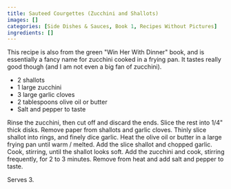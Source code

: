 ```yaml
---
title: Sauteed Courgettes (Zucchini and Shallots)
images: []
categories: [Side Dishes & Sauces, Book 1, Recipes Without Pictures]
ingredients: []
---
```


This recipe is also from the green "Win Her With Dinner" book, and is
essentially a fancy name for zucchini cooked in a frying pan. It tastes
really good though (and I am not even a big fan of zucchini).

-   2 shallots
-   1 large zucchini
-   3 large garlic cloves
-   2 tablespoons olive oil or butter
-   Salt and pepper to taste

Rinse the zucchini, then cut off and discard the ends. Slice the rest
into 1/4" thick disks. Remove paper from shallots and garlic cloves.
Thinly slice shallot into rings, and finely dice garlic. Heat the olive
oil or butter in a large frying pan until warm / melted. Add the slice
shallot and chopped garlic. Cook, stirring, until the shallot looks
soft. Add the zucchini and cook, stirring frequently, for 2 to 3
minutes. Remove from heat and add salt and pepper to taste.

Serves 3.

  